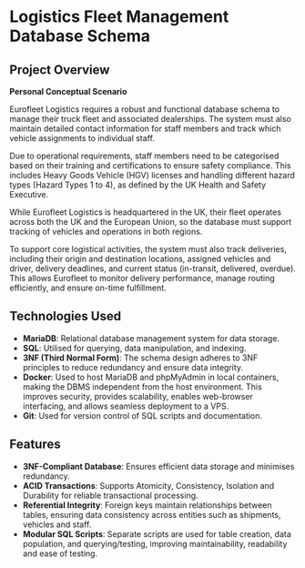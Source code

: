 # Logistics Fleet Management Database Schema

## Project Overview
**Personal Conceptual Scenario**

Eurofleet Logistics requires a robust and functional database schema to manage their truck fleet and associated dealerships. The system must also maintain detailed contact information for staff members and track which vehicle assignments to individual staff.

Due to operational requirements, staff members need to be categorised based on their training and certifications to ensure safety compliance. This includes Heavy Goods Vehicle (HGV) licenses and handling different hazard types (Hazard Types 1 to 4), as defined by the UK Health and Safety Executive.

While Eurofleet Logistics is headquartered in the UK, their fleet operates across both the UK and the European Union, so the database must support tracking of vehicles and operations in both regions.

To support core logistical activities, the system must also track deliveries, including their origin and destination locations, assigned vehicles and driver, delivery deadlines, and current status (in-transit, delivered, overdue). This allows Eurofleet to monitor delivery performance, manage routing efficiently, and ensure on-time fulfillment.

## Technologies Used
- **MariaDB**: Relational database management system for data storage.
- **SQL**: Utilised for querying, data manipulation, and indexing.
- **3NF (Third Normal Form)**: The schema design adheres to 3NF principles to reduce redundancy and ensure data integrity.
- **Docker**: Used to host MariaDB and phpMyAdmin in local containers, making the DBMS independent from the host environment. This improves security, provides scalability, enables web-browser interfacing, and allows seamless deployment to a VPS.
- **Git**: Used for version control of SQL scripts and documentation.

## Features
- **3NF-Compliant Database**: Ensures efficient data storage and minimises redundancy.
- **ACID Transactions**: Supports Atomicity, Consistency, Isolation and Durability for reliable transactional processing.
- **Referential Integrity**: Foreign keys maintain relationships between tables, ensuring data consistency across entities such as shipments, vehicles and staff.
- **Modular SQL Scripts**: Separate scripts are used for table creation, data population, and querying/testing, improving maintainability, readability and ease of testing.


